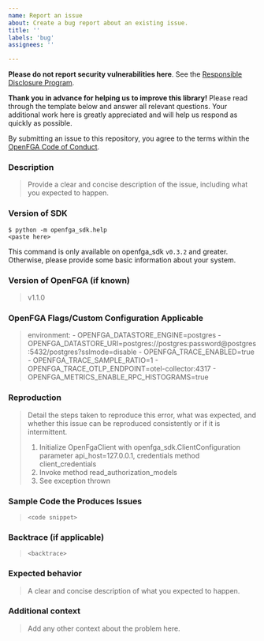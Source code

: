 ```yaml
---
name: Report an issue
about: Create a bug report about an existing issue.
title: ''
labels: 'bug'
assignees: ''

---
```


**Please do not report security vulnerabilities here**. See the [Responsible Disclosure Program](https://github.com/openfga/python-sdk/blob/main/.github/SECURITY.md).

**Thank you in advance for helping us to improve this library!** Please read through the template below and answer all relevant questions. Your additional work here is greatly appreciated and will help us respond as quickly as possible.

By submitting an issue to this repository, you agree to the terms within the [OpenFGA Code of Conduct](https://github.com/openfga/rfcs/blob/main/CODE-OF-CONDUCT.md).

### Description

> Provide a clear and concise description of the issue, including what you expected to happen.

### Version of SDK

```
$ python -m openfga_sdk.help
<paste here>
```

This command is only available on openfga_sdk `v0.3.2` and greater. Otherwise, please provide some basic information about your system.

### Version of OpenFGA (if known)

> v1.1.0

### OpenFGA Flags/Custom Configuration Applicable

>    environment:
>      - OPENFGA_DATASTORE_ENGINE=postgres
>      - OPENFGA_DATASTORE_URI=postgres://postgres:password@postgres:5432/postgres?sslmode=disable
>      - OPENFGA_TRACE_ENABLED=true
>      - OPENFGA_TRACE_SAMPLE_RATIO=1
>      - OPENFGA_TRACE_OTLP_ENDPOINT=otel-collector:4317
>      - OPENFGA_METRICS_ENABLE_RPC_HISTOGRAMS=true

### Reproduction

> Detail the steps taken to reproduce this error, what was expected, and whether this issue can be reproduced consistently or if it is intermittent.
>
> 1. Initialize OpenFgaClient with openfga_sdk.ClientConfiguration parameter api_host=127.0.0.1, credentials method client_credentials
> 2. Invoke method read_authorization_models
> 3. See exception thrown

### Sample Code the Produces Issues

>
> ```
> <code snippet>
> ```

### Backtrace (if applicable)

> ```
> <backtrace>
> ```


### Expected behavior
> A clear and concise description of what you expected to happen.

### Additional context
> Add any other context about the problem here.
